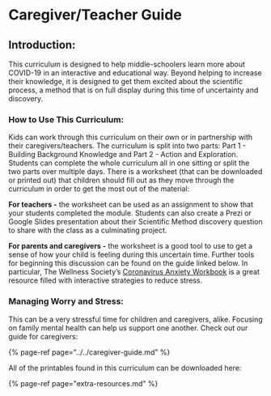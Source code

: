 # Caregiver/Teacher Guide

## **Introduction:**

This curriculum is designed to help middle-schoolers learn more about COVID-19 in an interactive and educational way. Beyond helping to increase their knowledge, it is designed to get them excited about the scientific process, a method that is on full display during this time of uncertainty and discovery.

### **How to Use This Curriculum:**

Kids can work through this curriculum on their own or in partnership with their caregivers/teachers. The curriculum is split into two parts: Part 1 - Building Background Knowledge and Part 2 - Action and Exploration. Students can complete the whole curriculum all in one sitting or split the two parts over multiple days. There is a worksheet \(that can be downloaded or printed out\) that children should fill out as they move through the curriculum in order to get the most out of the material:

**For teachers -** the worksheet can be used as an assignment to show that your students completed the module. Students can also create a Prezi or Google Slides presentation about their Scientific Method discovery question to share with the class as a culminating project. 

**For parents and caregivers -** the worksheet is a good tool to use to get a sense of how your child is feeling during this uncertain time. Further tools for beginning this discussion can be found on the guide linked below. In particular, The Wellness Society’s [Coronavirus Anxiety Workbook](https://thewellnesssociety.org/wp-content/uploads/2020/04/Coronavirus-Anxiety-Workbook.pdf) is a great resource filled with interactive strategies to reduce stress. 

### **Managing Worry and Stress:**

This can be a very stressful time for children and caregivers, alike. Focusing on family mental health can help us support one another. Check out our guide for caregivers: 

{% page-ref page="../../caregiver-guide.md" %}

All of the printables found in this curriculum can be downloaded here:

{% page-ref page="extra-resources.md" %}



